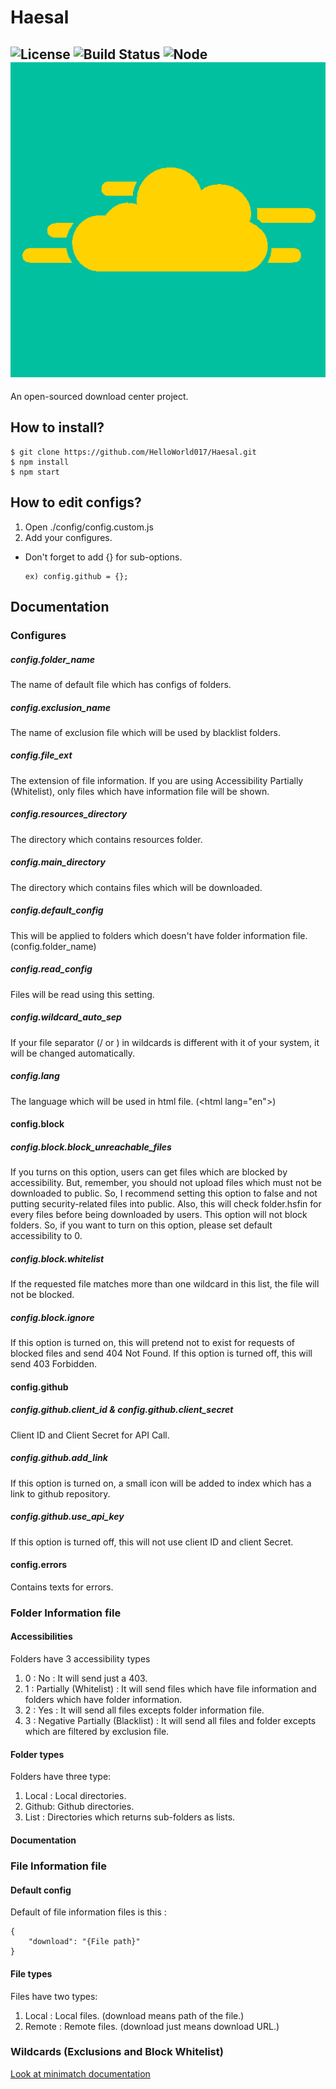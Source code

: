 # Haesal
![License](https://img.shields.io/badge/license-GPLv3-orange.svg?style=flat-square)
![Build Status](https://img.shields.io/travis/HelloWorld017/Haesal.svg?style=flat-square)
![Node](https://img.shields.io/badge/node-v5.1.0-blue.svg?style=flat-square)
![Haesal Logo](https://github.com/HelloWorld017/Haesal/blob/master/public/resources/images/favicon.png)
----
An open-sourced download center project.

## How to install?

```
$ git clone https://github.com/HelloWorld017/Haesal.git
$ npm install
$ npm start
```

## How to edit configs?

1. Open ./config/config.custom.js
2. Add your configures.


* Don't forget to add {} for sub-options.
	```
	ex) config.github = {};
	```

## Documentation
### Configures
##### config.folder_name
The name of default file which has configs of folders.
##### config.exclusion_name
The name of exclusion file which will be used by blacklist folders.
##### config.file_ext
The extension of file information. If you are using Accessibility Partially (Whitelist), only files which have information file will be shown.
##### config.resources_directory
The directory which contains resources folder.
##### config.main_directory
The directory which contains files which will be downloaded.
##### config.default_config
This will be applied to folders which doesn't have folder information file. (config.folder_name)
##### config.read_config
Files will be read using this setting.
##### config.wildcard_auto_sep
If your file separator (/ or \) in wildcards is different with it of your system, it will be changed automatically.
##### config.lang
The language which will be used in html file. (&lt;html lang="en"&gt;)
#### config.block
##### config.block.block_unreachable_files
If you turns on this option, users can get files which are blocked by accessibility.
But, remember, you should not upload files which must not be downloaded to public.
So, I recommend setting this option to false and not putting security-related files into public.
Also, this will check folder.hsfin for every files before being downloaded by users.
This option will not block folders. So, if you want to turn on this option, please set default accessibility to 0.
##### config.block.whitelist
If the requested file matches more than one wildcard in this list, the file will not be blocked.
##### config.block.ignore
If this option is turned on, this will pretend not to exist for requests of blocked files and send 404 Not Found.
If this option is turned off, this will send 403 Forbidden.
#### config.github
##### config.github.client_id & config.github.client_secret
Client ID and Client Secret for API Call.
##### config.github.add_link
If this option is turned on, a small icon will be added to index which has a link to github repository.
##### config.github.use_api_key
If this option is turned off, this will not use client ID and client Secret.
#### config.errors
Contains texts for errors.

### Folder Information file

#### Accessibilities
Folders have 3 accessibility types
1. 0 : No : It will send just a 403.
2. 1 : Partially (Whitelist) : It will send files which have file information and folders which have folder information.
3. 2 : Yes : It will send all files excepts folder information file.
4. 3 : Negative Partially (Blacklist) : It will send all files and folder excepts which are filtered by exclusion file.

#### Folder types
Folders have three type:
1. Local : Local directories.
2. Github: Github directories.
3. List : Directories which returns sub-folders as lists.

#### Documentation
#####

### File Information file

#### Default config
Default of file information files is this :
```
{
	"download": "{File path}"
}
```

#### File types
Files have two types:
1. Local : Local files. (download means path of the file.)
2. Remote : Remote files. (download just means download URL.)

### Wildcards (Exclusions and Block Whitelist)
[Look at minimatch documentation](https://github.com/isaacs/minimatch)
